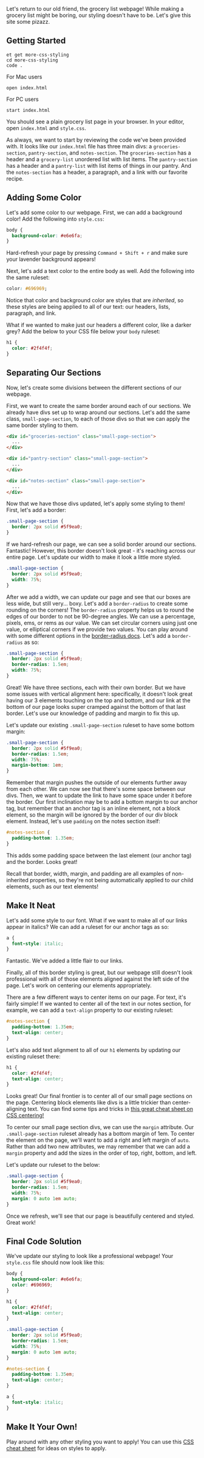 Let's return to our old friend, the grocery list webpage! While making a grocery list might be boring, our styling doesn't have to be. Let's give this site some pizazz.

## Getting Started

```no-highlight
et get more-css-styling
cd more-css-styling
code .
```

For Mac users

```no-highlight
open index.html
```

For PC users

```no-highlight
start index.html
```

You should see a plain grocery list page in your browser. In your editor, open `index.html` and `style.css`.

As always, we want to start by reviewing the code we've been provided with. It looks like our `index.html` file has three main divs: a `groceries-section`, `pantry-section`, and `notes-section`. The `groceries-section` has a header and a `grocery-list` unordered list with list items. The `pantry-section` has a header and a `pantry-list` with list items of things in our pantry. And the `notes-section` has a header, a paragraph, and a link with our favorite recipe.

## Adding Some Color

Let's add some color to our webpage. First, we can add a background color! Add the following into `style.css`:

```css
body {
  background-color: #e6e6fa;
}
```

Hard-refresh your page by pressing `Command + Shift + r` and make sure your lavender background appears!

Next, let's add a text color to the entire body as well. Add the following into the same ruleset:

```css
color: #696969;
```

Notice that color and background color are styles that are _inherited_, so these styles are being applied to all of our text: our headers, lists, paragraph, and link.

What if we wanted to make just our headers a different color, like a darker grey? Add the below to your CSS file below your `body` ruleset:

```css
h1 {
  color: #2f4f4f;
}
```

## Separating Our Sections

Now, let's create some divisions between the different sections of our webpage.

First, we want to create the same border around each of our sections. We already have divs set up to wrap around our sections. Let's add the same class, `small-page-section`, to each of those divs so that we can apply the same border styling to them.

```html
<div id="groceries-section" class="small-page-section">
  ...
</div>

<div id="pantry-section" class="small-page-section">
  ...
</div>

<div id="notes-section" class="small-page-section">
  ...
</div>
```

Now that we have those divs updated, let's apply some styling to them! First, let's add a border:

```css
.small-page-section {
  border: 2px solid #5f9ea0;
}
```

If we hard-refresh our page, we can see a solid border around our sections. Fantastic! However, this border doesn't look great - it's reaching across our entire page. Let's update our width to make it look a little more styled.

```css
.small-page-section {
  border: 2px solid #5f9ea0;
  width: 75%;
}
```

After we add a width, we can update our page and see that our boxes are less wide, but still very... boxy. Let's add a `border-radius` to create some rounding on the corners! The `border-radius` property helps us to round the edges of our border to not be 90-degree angles. We can use a percentage, pixels, ems, or rems as our value. We can set circular corners using just one value, or elliptical corners if we provide two values. You can play around with some different options in the [border-radius docs][border-radius-mdn]. Let's add a `border-radius` as so:

```css
.small-page-section {
  border: 2px solid #5f9ea0;
  border-radius: 1.5em;
  width: 75%;
}
```

Great! We have three sections, each with their own border. But we have some issues with vertical alignment here: specifically, it doesn't look great having our 3 elements touching on the top and bottom, and our link at the bottom of our page looks super cramped against the bottom of that last border. Let's use our knowledge of padding and margin to fix this up.

Let's update our existing `.small-page-section` ruleset to have some bottom margin:

```css
.small-page-section {
  border: 2px solid #5f9ea0;
  border-radius: 1.5em;
  width: 75%;
  margin-bottom: 1em;
}
```

Remember that margin pushes the outside of our elements further away from each other. We can now see that there's some space between our divs. Then, we want to update the link to have some space under it before the border. Our first inclination may be to add a bottom margin to our anchor tag, but remember that an anchor tag is an inline element, not a block element, so the margin will be ignored by the border of our div block element. Instead, let's use `padding` on the notes section itself:

```css
#notes-section {
  padding-bottom: 1.35em;
}
```

This adds some padding space between the last element (our anchor tag) and the border. Looks great!

Recall that border, width, margin, and padding are all examples of non-inherited properties, so they're not being automatically applied to our child elements, such as our text elements!

## Make It Neat

Let's add some style to our font. What if we want to make all of our links appear in italics? We can add a ruleset for our anchor tags as so:

```css
a {
  font-style: italic;
}
```

Fantastic. We've added a little flair to our links.

Finally, all of this border styling is great, but our webpage still doesn't look professional with all of those elements aligned against the left side of the page. Let's work on centering our elements appropriately.

There are a few different ways to center items on our page. For text, it's fairly simple! If we wanted to center all of the text in our notes section, for example, we can add a `text-align` property to our existing ruleset:

```css
#notes-section {
  padding-bottom: 1.35em;
  text-align: center;
}
```

Let's also add text alignment to all of our `h1` elements by updating our existing ruleset there:

```css
h1 {
  color: #2f4f4f;
  text-align: center;
}
```

Looks great! Our final frontier is to center all of our small page sections on the page. Centering block elements like divs is a little trickier than center-aligning text. You can find some tips and tricks in [this great cheat sheet on CSS centering!][css-cheat-sheet-centering]

To center our small page section divs, we can use the `margin` attribute. Our `.small-page-section` ruleset already has a bottom margin of 1em. To center the element on the page, we'll want to add a right and left margin of `auto`. Rather than add two new attributes, we may remember that we can add a `margin` property and add the sizes in the order of top, right, bottom, and left.

Let's update our ruleset to the below:

```css
.small-page-section {
  border: 2px solid #5f9ea0;
  border-radius: 1.5em;
  width: 75%;
  margin: 0 auto 1em auto;
}
```

Once we refresh, we'll see that our page is beautifully centered and styled. Great work!

## Final Code Solution

We've update our styling to look like a professional webpage! Your `style.css` file should now look like this:

```css
body {
  background-color: #e6e6fa;
  color: #696969;
}

h1 {
  color: #2f4f4f;
  text-align: center;
}

.small-page-section {
  border: 2px solid #5f9ea0;
  border-radius: 1.5em;
  width: 75%;
  margin: 0 auto 1em auto;
}

#notes-section {
  padding-bottom: 1.35em;
  text-align: center;
}

a {
  font-style: italic;
}
```

## Make It Your Own!

Play around with any other styling you want to apply! You can use this [CSS cheat sheet][css-cheat-sheet] for ideas on styles to apply.

[border-radius-mdn]: https://developer.mozilla.org/en-US/docs/Web/CSS/border-radius
[css-cheat-sheet]: https://css-tricks.com/guides/
[css-cheat-sheet-centering]: https://css-tricks.com/centering-css-complete-guide/
